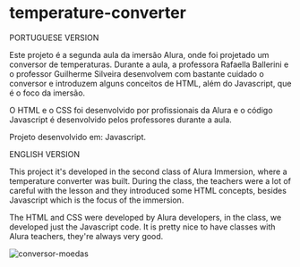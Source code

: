 # temperature-converter

PORTUGUESE VERSION

Este projeto é a segunda aula da imersão Alura, onde foi projetado um conversor de temperaturas. Durante a aula, a professora Rafaella Ballerini e o professor Guilherme Silveira desenvolvem com bastante cuidado o conversor e introduzem alguns conceitos de HTML, além do Javascript, que é o foco da imersão.

O HTML e o CSS foi desenvolvido por profissionais da Alura e o código Javascript é desenvolvido pelos professores durante a aula.

Projeto desenvolvido em: Javascript.

ENGLISH VERSION

This project it's developed in the second class of Alura Immersion, where a temperature converter was built. During the class, the teachers were a lot of careful with the lesson and they introduced some HTML concepts, besides Javascript which is the focus of the immersion.

The HTML and CSS were developed by Alura developers, in the class, we developed just the Javascript code. It is pretty nice to have classes with Alura teachers, they're always very good.

![conversor-moedas](https://user-images.githubusercontent.com/83620153/137602587-b2e8fd50-3bc9-4435-b2d8-0e71bca9b0c9.png)
